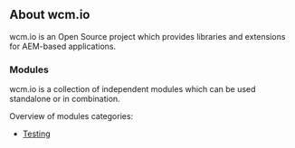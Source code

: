 ## About wcm.io

wcm.io is an Open Source project which provides libraries and extensions for AEM-based applications.

### Modules

wcm.io is a collection of independent modules which can be used standalone or in combination.

Overview of modules categories:

* [Testing][testing]

[testing]: http://wcm.io/testing/
